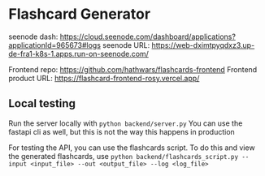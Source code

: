 # Flashcard Generator

seenode dash: https://cloud.seenode.com/dashboard/applications?applicationId=965673#logs
seenode URL: https://web-dximtpyqdxz3.up-de-fra1-k8s-1.apps.run-on-seenode.com/

Frontend repo: https://github.com/hathwars/flashcards-frontend
Frontend product URL: https://flashcard-frontend-rosy.vercel.app/

## Local testing

Run the server locally with `python backend/server.py`
You can use the fastapi cli as well, but this is not the way this happens in production

For testing the API, you can use the flashcards script.
To do this and view the generated flashcards, use `python backend/flashcards_script.py --input <input_file> --out <output_file> --log <log_file>`